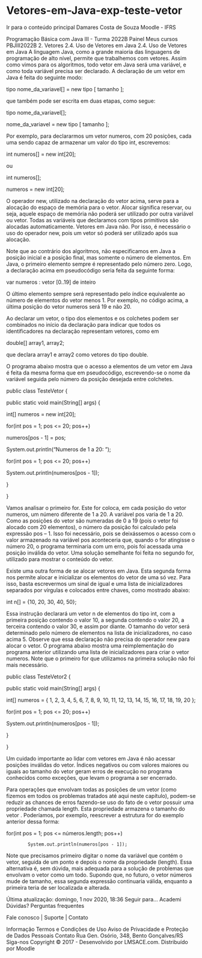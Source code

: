 # Vetores-em-Java-exp-teste-vetor

Ir para o conteúdo principal
Damares Costa de Souza 
Moodle - IFRS

Programação Básica com Java III - Turma 2022B
Painel Meus cursos  PBJIII2022B 2. Vetores  2.4. Uso de Vetores em Java
2.4. Uso de Vetores em Java
A linguagem Java, como a grande maioria das linguagens de programação de alto nível, permite que trabalhemos com vetores. Assim como vimos para os algoritmos, todo vetor em Java será uma variável, e como toda variável precisa ser declarado. A declaração de um vetor em Java é feita do seguinte modo:

tipo nome_da_variavel[] = new tipo [ tamanho ];

que também pode ser escrita em duas etapas, como segue:



tipo nome_da_variavel[];

nome_da_variavel = new tipo [ tamanho ];



Por exemplo, para declararmos um vetor numeros, com 20 posições, cada uma sendo capaz de armazenar um valor do tipo int, escrevemos:

int numeros[] = new int[20];

ou



int numeros[];

numeros = new int[20];


O operador new, utilizado na declaração do vetor acima, serve para a alocação do espaço de memória para o vetor. Alocar significa reservar, ou seja, aquele espaço de memória não poderá ser utilizado por outra variável ou vetor. Todas as variáveis que declaramos com tipos primitivos são alocadas automaticamente. Vetores em Java não. Por isso, é necessário o uso do operador new, pois um vetor só poderá ser utilizado após sua alocação.

Note que ao contrário dos algoritmos, não especificamos em Java a posição inicial e a posição final, mas somente o número de elementos. Em Java, o primeiro elemento sempre é representado pelo número zero. Logo, a declaração acima em pseudocódigo seria feita da seguinte forma:

var numeros : vetor [0..19] de inteiro

O último elemento sempre será representado pelo índice equivalente ao número de elementos do vetor menos 1. Por exemplo, no código acima, a última posição do vetor numeros será 19 e não 20.

Ao declarar um vetor, o tipo dos elementos e os colchetes podem ser combinados no início da declaração para indicar que todos os identificadores na declaração representam vetores, como em

double[] array1, array2;

que declara array1 e array2 como vetores do tipo double.

O programa abaixo mostra que o acesso a elementos de um vetor em Java é feita da mesma forma que em pseudocódigo, escrevendo-se o nome da variável seguida pelo número da posição desejada entre colchetes. 

public class TesteVetor {

public static void main(String[] args) {

int[] numeros = new int[20];

 

for(int pos = 1; pos <= 20; pos++)

numeros[pos - 1] = pos;

 

System.out.println(“Numeros de 1 a 20: ”);

for(int pos = 1; pos <= 20; pos++)

System.out.println(numeros[pos - 1]);

}


}


Vamos analisar o primeiro for. Este for coloca, em cada posição do vetor numeros, um número diferente de 1 a 20. A variável pos varia de 1 a 20. Como as posições do vetor são numeradas de 0 a 19 (pois o vetor foi alocado com 20 elementos), o número da posição foi calculado pela expressão pos – 1. Isso foi necessário, pois se deixássemos o acesso com o valor armazenado na variável pos aconteceria que, quando o for atingisse o número 20, o programa terminaria com um erro, pois foi acessada uma posição inválida do vetor. Uma solução semelhante foi feita no segundo for, utilizado para mostrar o conteúdo do vetor.

Existe uma outra forma de se alocar vetores em Java. Esta segunda forma nos permite alocar e inicializar os elementos do vetor de uma só vez. Para isso, basta escrevermos um sinal de igual e uma lista de inicializadores separados por vírgulas e colocados entre chaves, como mostrado abaixo:

int n[] = {10, 20, 30, 40, 50};

Essa instrução declarará um vetor n de elementos do tipo int, com a primeira posição contendo o valor 10, a segunda contendo o valor 20, a terceira contendo o valor 30, e assim por diante. O tamanho do vetor será determinado pelo número de elementos na lista de inicializadores, no caso acima 5. Observe que essa declaração não precisa do operador new para alocar o vetor.
O programa abaixo mostra uma reimplementação do programa anterior utilizando uma lista de inicializadores para criar o vetor numeros. Note que o primeiro for que utilizamos na primeira solução não foi mais necessário.



public class TesteVetor2 {

public static void main(String[] args) {

int[] numeros = { 1, 2, 3, 4, 5, 6, 7, 8, 9, 10, 11, 12, 13, 14, 15, 16, 17, 18, 19, 20 };

 

for(int pos = 1; pos <= 20; pos++)

System.out.println(numeros[pos - 1]);

}


 }



Um cuidado importante ao lidar com vetores em Java é não acessar posições inválidas do vetor. Índices negativos ou com valores maiores ou iguais ao tamanho do vetor geram erros de execução no programa conhecidos como exceções, que levam o programa a ser encerrado.

Para operações que envolvam todas as posições de um vetor (como fizemos em todos os problemas tratados até aqui neste capítulo), podem-se reduzir as chances de erros fazendo-se uso do fato de o vetor possuir uma propriedade chamada length. Esta propriedade armazena o tamanho do vetor . Poderíamos, por exemplo, reescrever a estrutura for do exemplo anterior dessa forma:



for(int pos = 1; pos <= números.length; pos++)

            System.out.println(numeros[pos - 1]);


Note que precisamos primeiro digitar o nome da variável que contém o vetor, seguida de um ponto e depois o nome da propriedade (length). Essa alternativa é, sem dúvida, mais adequada para a solução de problemas que envolvam o vetor como um todo. Supondo que, no futuro, o vetor números mude de tamanho, essa segunda expressão continuaria válida, enquanto a primeira teria de ser localizada e alterada.

Última atualização: domingo, 1 nov 2020, 18:36
Seguir para...
Academi
Dúvidas? 
Perguntas frequentes

Fale conosco | Suporte | Contato

Informação
Termos e Condições de Uso
Aviso de Privacidade e Proteção de Dados Pessoais
Contato
Rua Gen. Osório, 348, Bento Gonçalves/RS
Siga-nos
Copyright © 2017 - Desenvolvido por LMSACE.com. Distribuído por Moodle
